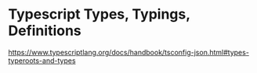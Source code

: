 
# Typescript Types, Typings, Definitions
https://www.typescriptlang.org/docs/handbook/tsconfig-json.html#types-typeroots-and-types
